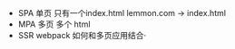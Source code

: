 -   SPA
    单页 只有一个index.html
    lemmon.com -> index.html <div id = "root"></div>
-   MPA
    多页 多个 html
-   SSR
    webpack 如何和多页应用结合·